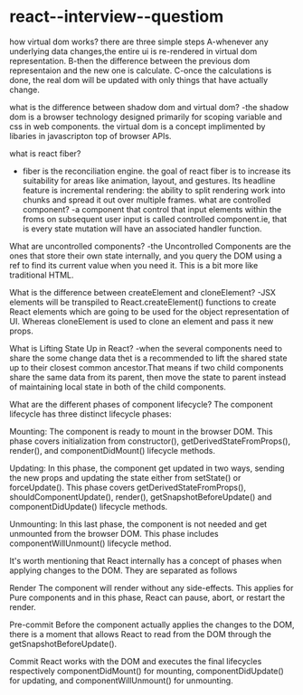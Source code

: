 # react--interview--questiom
how virtual dom works? 
there are three simple steps 
A-whenever any underlying data changes,the entire ui is re-rendered in virtual dom representation.
B-then the difference between the previous dom representaion and the new one is calculate.
C-once the calculations is done, the real dom will be updated with only things that have actually change.

what is the difference between shadow dom and virtual dom?
-the shadow dom is a browser technology designed primarily for scoping variable and css in web components. the virtual dom is a concept implimented by libaries in javascripton top of browser APIs.

what is react fiber?
-  fiber is  the reconciliation engine. the goal of react fiber is  to increase its suitability for areas like animation, layout, and gestures. Its headline feature is incremental rendering: the ability to split rendering work into chunks and spread it out over multiple frames.
what are controlled component?
-a component that control that input elements within the froms on subsequent user input is called controlled component.ie,
that is every state mutation will have an associated handler function.

What are uncontrolled components?
-the Uncontrolled Components are the ones that store their own state internally, and you query the DOM using a ref to find its current value when you need it. This is a bit more like traditional HTML.

What is the difference between createElement and cloneElement?
-JSX elements will be transpiled to React.createElement() functions to create React elements which are going to be used for the object representation of UI. Whereas cloneElement is used to clone an element and pass it new props.

What is Lifting State Up in React?
-when the several components need to share the some change data thet is a recommended to lift the shared state up to their closest common ancestor.That means if two child components share the same data from its parent, then move the state to parent instead of maintaining local state in both of the child components.

What are the different phases of component lifecycle?
The component lifecycle has three distinct lifecycle phases:

Mounting: The component is ready to mount in the browser DOM. This phase covers initialization from constructor(), getDerivedStateFromProps(), render(), and componentDidMount() lifecycle methods.

Updating: In this phase, the component get updated in two ways, sending the new props and updating the state either from setState() or forceUpdate(). This phase covers getDerivedStateFromProps(), shouldComponentUpdate(), render(), getSnapshotBeforeUpdate() and componentDidUpdate() lifecycle methods.

Unmounting: In this last phase, the component is not needed and get unmounted from the browser DOM. This phase includes componentWillUnmount() lifecycle method.

It's worth mentioning that React internally has a concept of phases when applying changes to the DOM. They are separated as follows

Render The component will render without any side-effects. This applies for Pure components and in this phase, React can pause, abort, or restart the render.

Pre-commit Before the component actually applies the changes to the DOM, there is a moment that allows React to read from the DOM through the getSnapshotBeforeUpdate().

Commit React works with the DOM and executes the final lifecycles respectively componentDidMount() for mounting, componentDidUpdate() for updating, and componentWillUnmount() for unmounting.





